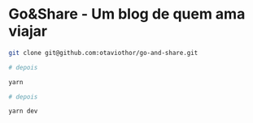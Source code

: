 # Go&Share - Um blog de quem ama viajar

```bash
git clone git@github.com:otaviothor/go-and-share.git

# depois

yarn

# depois

yarn dev
```
